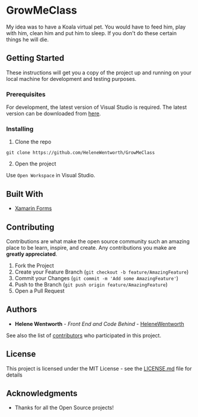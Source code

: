 # GrowMeClass

My idea was to have a Koala virtual pet. You would have to feed him, play with him,
clean him and put him to sleep. If you don't do these certain things he will die.

## Getting Started

These instructions will get you a copy of the project up and running on your local machine for development and testing purposes.

### Prerequisites

For development, the latest version of Visual Studio is required. The latest version can be downloaded from [here](https://visualstudio.microsoft.com/downloads/).

<!--A step by step series of examples that tell you how to get a development env running-->
### Installing

1. Clone the repo
```
git clone https://github.com/HeleneWentworth/GrowMeClass
```
2. Open the project

Use `Open Workspace` in Visual Studio.


## Built With

* [Xamarin Forms](https://docs.microsoft.com/en-us/xamarin/xamarin-forms/)


## Contributing

Contributions are what make the open source community such an amazing place to be learn, inspire, and create. Any contributions you make are **greatly appreciated**.

1. Fork the Project
2. Create your Feature Branch (`git checkout -b feature/AmazingFeature`)
3. Commit your Changes (`git commit -m 'Add some AmazingFeature'`)
4. Push to the Branch (`git push origin feature/AmazingFeature`)
5. Open a Pull Request

## Authors

* **Helene Wentworth** - *Front End and Code Behind* - [HeleneWentworth](https://github.com/HeleneWentworth/GrowMeClass)

See also the list of [contributors](https://github.com/your/project/contributors) who participated in this project.

## License

This project is licensed under the MIT License - see the [LICENSE.md](LICENSE.md) file for details

## Acknowledgments
* Thanks for all the Open Source projects!
